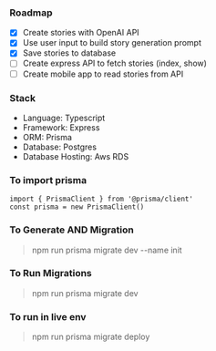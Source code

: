 ### Roadmap

- [x] Create stories with OpenAI API
- [x] Use user input to build story generation prompt
- [x] Save stories to database
- [ ] Create express API to fetch stories (index, show)
- [ ] Create mobile app to read stories from API

### Stack

- Language: Typescript
- Framework: Express
- ORM: Prisma
- Database: Postgres
- Database Hosting: Aws RDS

### To import prisma

```
import { PrismaClient } from '@prisma/client'
const prisma = new PrismaClient()
```

### To Generate AND Migration

> npm run prisma migrate dev --name init

### To Run Migrations

> npm run prisma migrate dev

### To run in live env

> npm run prisma migrate deploy
